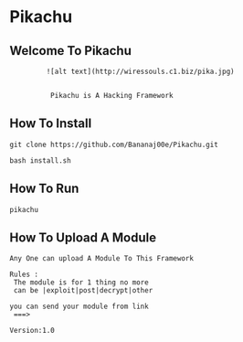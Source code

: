 # Pikachu
## Welcome To Pikachu




             ![alt text](http://wiressouls.c1.biz/pika.jpg)


              Pikachu is A Hacking Framework
               
               
               
## How To Install
` git clone https://github.com/Bananaj00e/Pikachu.git `

`bash install.sh `


## How To Run
 `pikachu`
 
 
 

 
## How To Upload A Module
```
Any One can upload A Module To This Framework 
 
Rules :
 The module is for 1 thing no more
 can be |exploit|post|decrypt|other
 
you can send your module from link
 ===>
```

`Version:1.0`
